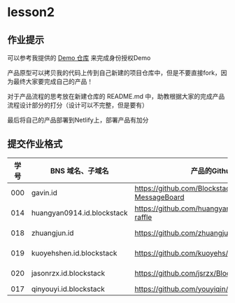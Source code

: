 # lesson2

## 作业提示

可以参考我提供的 [Demo 仓库](https://github.com/BlockstackYikuaiCourse/Blockstack-MessageBoard) 来完成身份授权Demo

产品原型可以拷贝我的代码上传到自己新建的项目仓库中，但是不要直接fork，因为最终大家要完成自己的产品！

对于产品流程的思考放在新建仓库的 README.md 中，助教根据大家的完成产品流程设计部分的打分（设计可以不完整，但是要有）

最后将自己的产品部署到Netlify上，部署产品有加分

## 提交作业格式

| 学号 |BNS 域名、子域名 | 产品的Github 仓库地址 | 部署Netlify的地址 |
|---|---|---|---|
| 000 | gavin.id | https://github.com/BlockstackYikuaiCourse/Blockstack-MessageBoard | https://bsmessboard.netlify.com/ |
| 014 | huangyan0914.id.blockstack | https://github.com/huangyan0914/blockstack-my-raffle | https://raffledemo.netlify.com/ |
| 018 | zhuangjun.id | https://github.com/zhuangjun/blockstack-instagram | https://blockstack-instagram.netlify.com/ |
| 019 | kuoyehshen.id.blockstack | https://github.com/kuoyehs/Blockstack-Youtube | https://blockstack-youtube.netlify.com/ |
| 020 | jasonrzx.id.blockstack | https://github.com/jsrzx/BlockstackPan | https://pan-blockstack.netlify.com/ |
| 017 | qinyouyi.id.blockstack | https://github.com/youyiqin/i-mages  | https://i-mages.netlify.com/ |

